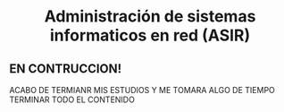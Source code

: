 # <p align="center">Administración de sistemas informaticos en red (ASIR)</p>
## EN CONTRUCCION! 
ACABO DE TERMIANR MIS ESTUDIOS Y ME TOMARA ALGO DE TIEMPO TERMINAR TODO EL CONTENIDO
